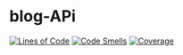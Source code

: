 # blog-APi
[![Lines of Code](https://sonarcloud.io/api/project_badges/measure?project=brandonrng_blog-api&metric=ncloc)](https://sonarcloud.io/summary/new_code?id=brandonrng_blog-api)
[![Code Smells](https://sonarcloud.io/api/project_badges/measure?project=brandonrng_blog-api&metric=code_smells)](https://sonarcloud.io/summary/new_code?id=brandonrng_blog-api)
[![Coverage](https://sonarcloud.io/api/project_badges/measure?project=brandonrng_blog-api&metric=coverage)](https://sonarcloud.io/summary/new_code?id=brandonrng_blog-api)

